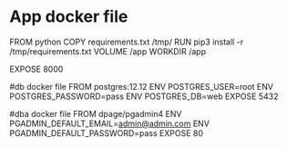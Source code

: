 # App docker file
FROM python
COPY requirements.txt /tmp/
RUN pip3 install -r /tmp/requirements.txt
VOLUME /app
WORKDIR /app

EXPOSE 8000


#db docker file
FROM postgres:12.12
ENV POSTGRES_USER=root
ENV POSTGRES_PASSWORD=pass
ENV POSTGRES_DB=web
EXPOSE 5432

#dba docker file
FROM dpage/pgadmin4
ENV PGADMIN_DEFAULT_EMAIL=admin@admin.com
ENV PGADMIN_DEFAULT_PASSWORD=pass
EXPOSE 80
